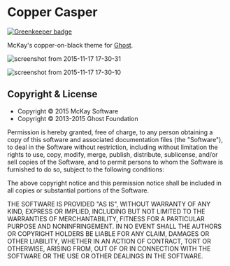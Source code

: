 # Copper Casper

[![Greenkeeper badge](https://badges.greenkeeper.io/mckay-software/copper-casper.svg)](https://greenkeeper.io/)

McKay's copper-on-black theme for [Ghost](http://github.com/tryghost/ghost/).

![screenshot from 2015-11-17 17-30-31](https://cloud.githubusercontent.com/assets/155787/11202800/0e0b8528-8d51-11e5-9e6d-1fbe85b361ee.png)

![screenshot from 2015-11-17 17-30-10](https://cloud.githubusercontent.com/assets/155787/11202802/10cf8124-8d51-11e5-85de-8cfdd4a9c3be.png)

## Copyright & License

- Copyright © 2015 McKay Software
- Copyright © 2013-2015 Ghost Foundation

Permission is hereby granted, free of charge, to any person obtaining a copy of
this software and associated documentation files (the "Software"), to deal in
the Software without restriction, including without limitation the rights to
use, copy, modify, merge, publish, distribute, sublicense, and/or sell copies
of the Software, and to permit persons to whom the Software is furnished to do
so, subject to the following conditions:

The above copyright notice and this permission notice shall be included in all
copies or substantial portions of the Software.

THE SOFTWARE IS PROVIDED "AS IS", WITHOUT WARRANTY OF ANY KIND, EXPRESS OR
IMPLIED, INCLUDING BUT NOT LIMITED TO THE WARRANTIES OF MERCHANTABILITY,
FITNESS FOR A PARTICULAR PURPOSE AND NONINFRINGEMENT. IN NO EVENT SHALL THE
AUTHORS OR COPYRIGHT HOLDERS BE LIABLE FOR ANY CLAIM, DAMAGES OR OTHER
LIABILITY, WHETHER IN AN ACTION OF CONTRACT, TORT OR OTHERWISE, ARISING FROM,
OUT OF OR IN CONNECTION WITH THE SOFTWARE OR THE USE OR OTHER DEALINGS IN THE
SOFTWARE.

